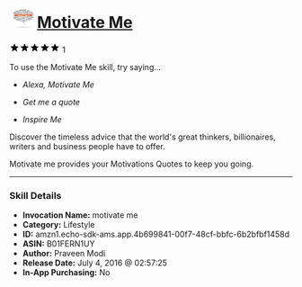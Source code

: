 # &nbsp;<img src="skill_icon" alt="Motivate Me icon" width="36"> [Motivate Me](http://alexa.amazon.com/#skills/amzn1.echo-sdk-ams.app.4b699841-00f7-48cf-bbfc-6b2bfbf1458d)
![5 stars](../../images/ic_star_black_18dp_1x.png)![5 stars](../../images/ic_star_black_18dp_1x.png)![5 stars](../../images/ic_star_black_18dp_1x.png)![5 stars](../../images/ic_star_black_18dp_1x.png)![5 stars](../../images/ic_star_black_18dp_1x.png) 1

To use the Motivate Me skill, try saying...

* *Alexa, Motivate Me*

* *Get me a quote*

* *Inspire Me*

Discover the timeless advice that the world's great thinkers, billionaires, writers and business people have to offer. 

Motivate me provides your Motivations Quotes to keep you going.

***

### Skill Details

* **Invocation Name:** motivate me
* **Category:** Lifestyle
* **ID:** amzn1.echo-sdk-ams.app.4b699841-00f7-48cf-bbfc-6b2bfbf1458d
* **ASIN:** B01FERN1UY
* **Author:** Praveen Modi
* **Release Date:** July 4, 2016 @ 02:57:25
* **In-App Purchasing:** No
